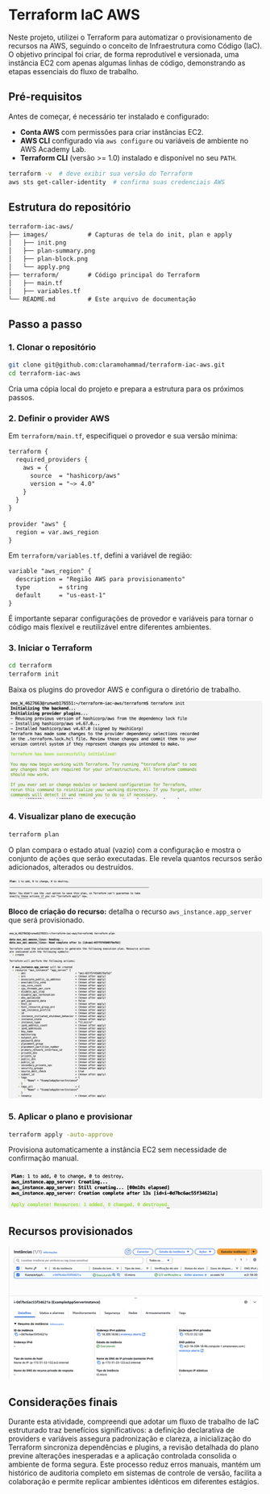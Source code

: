 # Terraform IaC AWS

Neste projeto, utilizei o Terraform para automatizar o provisionamento de recursos na AWS, seguindo o conceito de Infraestrutura como Código (IaC). O objetivo principal foi criar, de forma reprodutível e versionada, uma instância EC2 com apenas algumas linhas de código, demonstrando as etapas essenciais do fluxo de trabalho.

## Pré-requisitos

Antes de começar, é necessário ter instalado e configurado:

* **Conta AWS** com permissões para criar instâncias EC2.
* **AWS CLI** configurado via `aws configure` ou variáveis de ambiente no AWS Academy Lab.
* **Terraform CLI** (versão >= 1.0) instalado e disponível no seu `PATH`.

```bash
terraform -v  # deve exibir sua versão do Terraform
aws sts get-caller-identity  # confirma suas credenciais AWS
```

## Estrutura do repositório

```
terraform-iac-aws/
├── images/           # Capturas de tela do init, plan e apply
│   ├── init.png
│   ├── plan-summary.png
│   ├── plan-block.png
│   └── apply.png
├── terraform/        # Código principal do Terraform
│   ├── main.tf
│   ├── variables.tf
└── README.md         # Este arquivo de documentação
```

## Passo a passo


### 1. Clonar o repositório

```bash
git clone git@github.com:claramohammad/terraform-iac-aws.git
cd terraform-iac-aws
```

Cria uma cópia local do projeto e prepara a estrutura para os próximos passos.

### 2. Definir o provider AWS

Em `terraform/main.tf`, especifiquei o provedor e sua versão mínima:

```hcl
terraform {
  required_providers {
    aws = {
      source  = "hashicorp/aws"
      version = "~> 4.0"
    }
  }
}

provider "aws" {
  region = var.aws_region
}
```

Em `terraform/variables.tf`, defini a variável de região:

```hcl
variable "aws_region" {
  description = "Região AWS para provisionamento"
  type        = string
  default     = "us-east-1"
}
```

É importante separar configurações de provedor e variáveis para tornar o código mais flexível e reutilizável entre diferentes ambientes.

### 3. Iniciar o Terraform

```bash
cd terraform
terraform init
```

Baixa os plugins do provedor AWS e configura o diretório de trabalho.

![Init](images/init.png)

### 4. Visualizar plano de execução

```bash
terraform plan
```

O plan compara o estado atual (vazio) com a configuração e mostra o conjunto de ações que serão executadas. Ele revela quantos recursos serão adicionados, alterados ou destruídos.

![Plan Summary](images/plan-block.png)

**Bloco de criação do recurso:** detalha o recurso `aws_instance.app_server` que será provisionado.

![Plan Block](images/plan-summary.png)

### 5. Aplicar o plano e provisionar

```bash
terraform apply -auto-approve
```

Provisiona automaticamente a instância EC2 sem necessidade de confirmação manual.

![Apply](images/apply.png)

## Recursos provisionados

![ec2](images/ec2.png)

## Considerações finais

Durante esta atividade, compreendi que adotar um fluxo de trabalho de IaC estruturado traz benefícios significativos: a definição declarativa de providers e variáveis assegura padronização e clareza, a inicialização do Terraform sincroniza dependências e plugins, a revisão detalhada do plano previne alterações inesperadas e a aplicação controlada consolida o ambiente de forma segura. Este processo reduz erros manuais, mantém um histórico de auditoria completo em sistemas de controle de versão, facilita a colaboração e permite replicar ambientes idênticos em diferentes estágios.